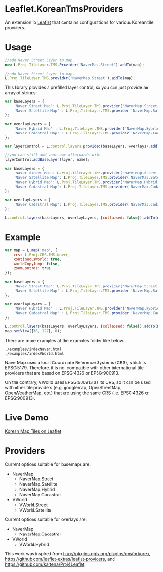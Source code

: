 Leaflet.KoreanTmsProviders
=================
An extension to [Leaflet](http://leafletjs.com/) that contains configurations for various Korean tile providers.

Usage
===

```Javascript
//add Naver Street Layer to map.
new L.Proj.TileLayer.TMS.Provider('NaverMap.Street').addTo(map);
```
```Javascript
//add Naver Street Layer to map.
L.Proj.TileLayer.TMS.provider('NaverMap.Street').addTo(map);
```
This library provides a prefilled layer control, so you can just provide an array of strings:
```JavaScript
var baseLayers = {
	'Naver Street Map': L.Proj.TileLayer.TMS.provider('NaverMap.Street').addTo(map),
	'Naver Satellite Map' : L.Proj.TileLayer.TMS.provider('NaverMap.Satellite')
};

var overlayLayers = {
	'Naver Hybrid Map' : L.Proj.TileLayer.TMS.provider('NaverMap.Hybrid'),
	'Naver Cadastral Map' : L.Proj.TileLayer.TMS.provider('NaverMap.Cadastral')
};		

var layerControl = L.control.layers.provided(baseLayers, overlays).addTo(map);

//you can still add your own afterwards with
layerControl.addBaseLayer(layer, name);
```
```JavaScript
var baseLayers = {
	'Naver Street Map': L.Proj.TileLayer.TMS.provider('NaverMap.Street').addTo(map),
	'Naver Satellite Map': L.Proj.TileLayer.TMS.provider('NaverMap.Satellite'),
	'Naver Hybrid Map': L.Proj.TileLayer.TMS.provider('NaverMap.Hybrid'),
	'Naver Cadastral Map': L.Proj.TileLayer.TMS.provider('NaverMap.Cadastral', null, {opacity : 1.0})
};

var overlayLayers = {
	'Naver Cadastral Map': L.Proj.TileLayer.TMS.provider('NaverMap.Cadastral')
};

L.control.layers(baseLayers, overlayLayers, {collapsed: false}).addTo(map);
```

Example
===

```Javascript
var map = L.map('map', {
	crs: L.Proj.CRS.TMS.Naver, 
	continuousWorld: true,
	worldCopyJump: false,
	zoomControl: true
});

var baseLayers = {
	'Naver Street Map': L.Proj.TileLayer.TMS.provider('NaverMap.Street').addTo(map),
	'Naver Satellite Map' : L.Proj.TileLayer.TMS.provider('NaverMap.Satellite')
};

var overlayLayers = {
	'Naver Hybrid Map' : L.Proj.TileLayer.TMS.provider('NaverMap.Hybrid'),
	'Naver Cadastral Map' : L.Proj.TileLayer.TMS.provider('NaverMap.Cadastral')
};

L.control.layers(baseLayers, overlayLayers, {collapsed: false}).addTo(map);
map.setView([38, 127], 0);
```
There are more examples at the examples folder like below.
```
./examples/indexNaver.html
./examples/indexVWorld.html
```
NaverMap uses a local Coordinate Reference Systems (CRS), which is EPSG:5179. Therefore, it is not compatible with other international tile providers that are based on EPSG:4326 or EPSG:900913.

On the contrary, VWorld uses EPSG:900913 as its CRS, so it can be used with other tile providers (e.g. googlemap, OpenStreetMap, OpenWeatherMap, etc.) that are using the same CRS (i.e. EPSG:4326 or EPSG:900913). 

Live Demo
===

[Korean Map Tiles on Leaflet](http://tontita.github.io/Leaflet.KoreanTmsProviders/) 

Providers
===

Current options suitable for basemaps are:
* NaverMap
    * NaverMap.Street
    * NaverMap.Satellite
    * NaverMap.Hybrid
    * NaverMap.Cadastral
* VWorld
    * VWorld.Street
    * VWorld.Satellite
 
Current options suitable for overlays are:
* NaverMap
    * NaverMap.Cadastral
* VWorld
    * VWorld.Hybrid

This work was inspired from <http://plugins.qgis.org/plugins/tmsforkorea>, <https://github.com/leaflet-extras/leaflet-providers>, and <https://github.com/kartena/Proj4Leaflet>.

